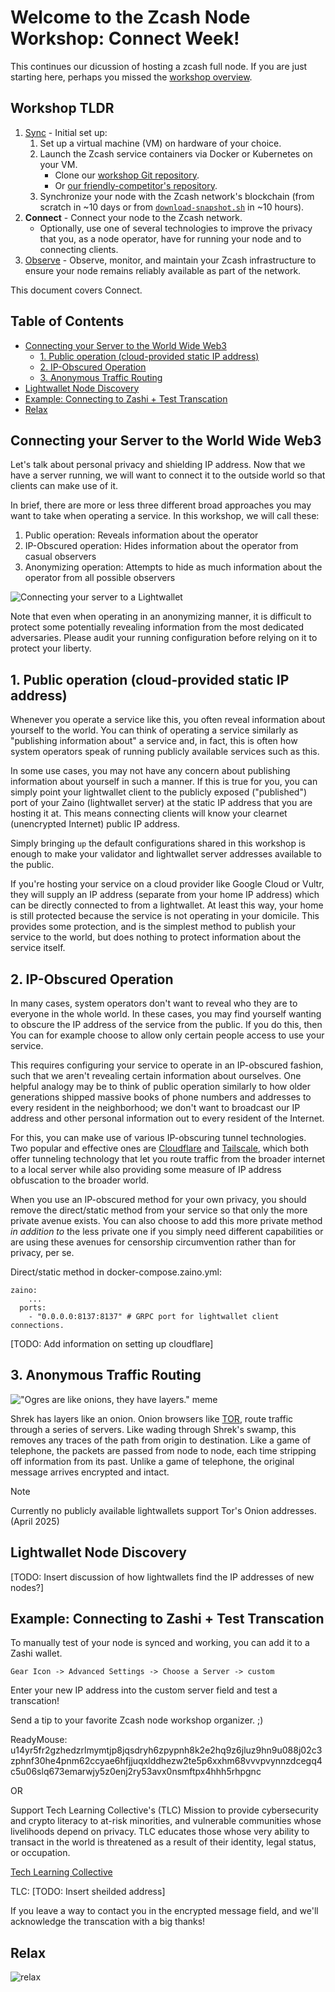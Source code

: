 # Welcome to the Zcash Node Workshop: Connect Week!

This continues our dicussion of hosting a zcash full node. If you are just starting here, perhaps you missed the [workshop overview](./README.md). 

## Workshop TLDR
1. [Sync](./class-1-sync.md) - Initial set up:
    1. Set up a virtual machine (VM) on hardware of your choice.
    1. Launch the Zcash service containers via Docker or Kubernetes on your VM.
        - Clone our [workshop Git repository](https://github.com/zecrocks/zcash-stack).
        - Or [our friendly-competitor's repository](https://github.com/stakeholdrs/zcash-infra).
    1. Synchronize your node with the Zcash network's blockchain (from scratch in ~10 days or from [`download-snapshot.sh`](../docker/download-snapshot.sh) in ~10 hours).
1. **Connect** - Connect your node to the Zcash network.
    - Optionally, use one of several technologies to improve the privacy that you, as a node operator, have for running your node and to connecting clients.
1. [Observe](./class-3-observe.md) - Observe, monitor, and maintain your Zcash infrastructure to ensure your node remains reliably available as part of the network.

This document covers Connect.

## Table of Contents
- [Connecting your Server to the World Wide Web3](#connecting-your-server-to-the-world-wide-web3)
  - [1. Public operation (cloud-provided static IP address)](#1-public-operation-cloud-provided-static-ip-address)
  - [2. IP-Obscured Operation](#2-ip-obscured-operation)
  - [3. Anonymous Traffic Routing](#3-anonymous-traffic-routing)
- [Lightwallet Node Discovery](#lightwallet-node-discovery)
- [Example: Connecting to Zashi + Test Transcation](#example-connecting-to-zashi--test-transcation)
- [Relax](#relax)

## Connecting your Server to the World Wide Web3

Let's talk about personal privacy and shielding IP address. Now that we have a server running, we will want to connect it to the outside world so that clients can make use of it.

In brief, there are more or less three different broad approaches you may want to take when operating a service. In this workshop, we will call these:

1. Public operation: Reveals information about the operator
1. IP-Obscured operation: Hides information about the operator from casual observers
1. Anonymizing operation: Attempts to hide as much information about the operator from all possible observers

![Connecting your server to a Lightwallet](images/node_to_lightwallet_ways.png)

Note that even when operating in an anonymizing manner, it is difficult to protect some potentially revealing information from the most dedicated adversaries. Please audit your running configuration before relying on it to protect your liberty.

## 1. Public operation (cloud-provided static IP address)

Whenever you operate a service like this, you often reveal information about yourself to the world. You can think of operating a service similarly as "publishing information about" a service and, in fact, this is often how system operators speak of running publicly available services such as this.

In some use cases, you may not have any concern about publishing information about yourself in such a manner. If this is true for you, you can simply point your lightwallet client to the publicly exposed ("published") port of your Zaino (lightwallet server) at the static IP address that you are hosting it at. This means connecting clients will know your clearnet (unencrypted Internet) public IP address.

Simply bringing `up` the default configurations shared in this workshop is enough to make your validator and lightwallet server addresses available to the public.

If you're hosting your service on a cloud provider like Google Cloud or Vultr, they will supply an IP address (separate from your home IP address) which can be directly connected to from a lightwallet. At least this way, your home is still protected because the service is not operating in your domicile. This provides some protection, and is the simplest method to publish your service to the world, but does nothing to protect information about the service itself.

## 2. IP-Obscured Operation

In many cases, system operators don't want to reveal who they are to everyone in the whole world. In these cases, you may find yourself wanting to obscure the IP address of the service from the public. If you do this, then You can for example choose to allow only certain people access to use your service.

This requires configuring your service to operate in an IP-obscured fashion, such that we aren't revealing certain information about ourselves. One helpful analogy may be to think of public operation similarly to how older generations shipped massive books of phone numbers and addresses to every resident in the neighborhood; we don't want to broadcast our IP address and other personal information out to every resident of the Internet.

For this, you can make use of various IP-obscuring tunnel technologies. Two popular and effective ones are [Cloudflare](https://developers.cloudflare.com/cloudflare-one/connections/connect-networks/) and [Tailscale](https://tailscale.com/kb/1223/funnel), which  both offer tunneling technology that let you route traffic from the broader internet to a local server while also providing some measure of IP address obfuscation to the broader world.

When you use an IP-obscured method for your own privacy, you should remove the direct/static method from your service so that only the more private avenue exists. You can also choose to add this more private method *in addition to* the less private one if you simply need different capabilities or are using these avenues for censorship circumvention rather than for privacy, per se.

Direct/static method in docker-compose.zaino.yml:
```
zaino: 
    ...
  ports:
    - "0.0.0.0:8137:8137" # GRPC port for lightwallet client connections.
```

[TODO: Add information on setting up cloudflare]

## 3. Anonymous Traffic Routing

!["Ogres are like onions, they have layers." meme](images/Shrek.jpg)

Shrek has layers like an onion. Onion browsers like [TOR](https://www.torproject.org/), route traffic through a series of servers. Like wading through Shrek's swamp, this removes any traces of the path from origin to destination. Like a game of telephone, the packets are passed from node to node, each time stripping off information from its past. Unlike a game of telephone, the original message arrives encrypted and intact.

> [!NOTE]
> Currently no publicly available lightwallets support Tor's Onion addresses. (April 2025)

## Lightwallet Node Discovery

[TODO: Insert discussion of how lightwallets find the IP addresses of new nodes?]

## Example: Connecting to Zashi + Test Transcation

To manually test of your node is synced and working, you can add it to a Zashi wallet.
```
Gear Icon -> Advanced Settings -> Choose a Server -> custom
```

Enter your new IP address into the custom server field and test a transcation!

Send a tip to your favorite Zcash node workshop organizer. ;)  

ReadyMouse: u14yr5fr2gzhedzrlmymtjp8jqsdryh6zpypnh8k2e2hq9z6jluz9hn9u088j02c3zphnf30he4pnm62ccyae6hfjjuqxlddhezw2te5p6xxhm68vvvpvynnzdcegq4c5u06slq673emarwjy5z0enj2ry53avx0nsmftpx4hhh5rhpgnc

OR 

Support Tech Learning Collective's (TLC) Mission to provide cybersecurity and crypto literacy to at-risk minorities, and vulnerable communities whose livelihoods depend on privacy. TLC educates those whose very ability to transact in the world is threatened as a result of their identity, legal status, or occupation.

[Tech Learning Collective](https://techlearningcollective.com/workshops/Two-Sides-of-the-Same-Coin-Transacting-Privately-with-Cryptocurrency)

TLC: 
[TODO: Insert sheilded address]

If you leave a way to contact you in the encrypted message field, and we'll acknowledge the transcation with a big thanks!

## Relax
![relax](images/relax.png)